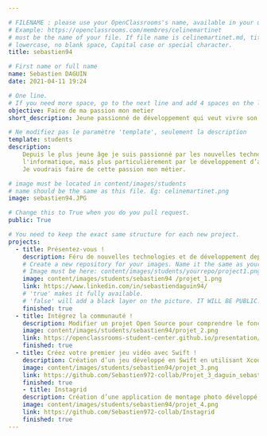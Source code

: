 ```yaml
---

# FILENAME : please use your OpenClassrooms's name, available in your url.
# Example: https://openclassrooms.com/membres/celinemartinet
# must be the name of your file. If file name is celinemartinet.md, title is celinemartinet.
# lowercase, no blank space, Capital case or special character.
title: sebastien94

# First name or full name
name: Sebastien DAGUIN
date: 2021-04-11 19:24

# One line.
# If you need more space, go to the next line and add 4 spaces on the left, as in 'description'.
objective: Faire de ma passion mon metier 
short_description: Jeune passionné de développement qui veut vivre son rêve.

# Ne modifiez pas le paramètre 'template', seulement la description
template: students
description:
    Depuis le plus jeune âge je suis passionné par les nouvelles technologies,
    l'informatique, mais plus particulièrement par le développement d’application.
    Je voudrais faire de cette passion mon métier.

# image must be located in content/images/students
# name should be the same as this file. Eg: celinemartinet.png
image: sebastien94.JPG

# Change this to True when you do you pull request.
public: True

# You need to keep the exact same structure for each new project.
projects:
  - title: Présentez-vous !
    description: Féru de nouvelles technologies et de développement depuis le plus jeune âge. J’ai décidé de vivre de ma passion en me lançant dans une formation « Développeur d’application IOS » chez OpenClassrooms.
    # Create a new repository for your images. Name it the same as your nickname and profile picture.
    # Image must be here: content/images/students/yourrepo/project1.png
    image: content/images/students/sebastien94 /projet_1.png
    link: https://www.linkedin.com/in/sebastiendaguin94/
    # 'true' makes it fully available.
    # 'false' will add a black layer on the picture. IT WILL BE PUBLIC!
    finished: true
  - title: Intégrez la communauté !
    description: Modifier un projet Open Source pour comprendre le fonctionnement de Git, de Github et des pull requests. 
    image: content/images/students/sebastien94/projet_2.png
    link: https://openclassrooms-student-center.github.io/presentation/students/ratus.html
    finished: true
  - title: Créez votre premier jeu vidéo avec Swift !
    description: Création d’un jeu développé en Swift en utilisant Xcode.
    image: content/images/students/sebastien94/projet_3.png
    link: https://github.com/Sebastien972-collab/Projet_3_daguin_sebastien
    finished: true
    - title: Instagrid
    description: Création d’une application de montage photo développé en Swift en utilisant Xcode.
    image: content/images/students/sebastien94/projet_4.png
    link: https://github.com/Sebastien972-collab/Instagrid
    finished: true
---
```

